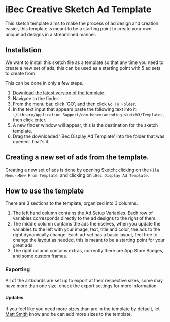 # iBec Creative Sketch Ad Template

This sketch template aims to make the process of ad design and creation easier, this template is meant to be a starting point to create your own unique ad designs in a streamlined manner.

## Installation

We want to install this sketch file as a template so that any time you need to create a new set of ads, this can be used as a starting point with 5 ad sets to create from.

This can be done in only a few steps.

1. [Download the latest version of the template]().
2. Navigate to the finder.
3. From the menu bar, click 'GO', and then click `Go To Folder`.
4. In the text input that appears paste the following text into it: `~/Library/Application Support/com.bohemiancoding.sketch3/Templates`, then click enter.
5. A new finder window will appear, this is the destination for the sketch template.
6. Drag the downloaded 'iBec Display Ad Template' into the folder that was opened. That's it.

## Creating a new set of ads from the template.

Creating a new set of ads is done by opening Sketch; clicking on the `File Menu->New From Template`, and clicking on `iBec Display Ad Template`.

## How to use the template

There are 3 sections to the template, organized into 3 columns.

1. The left hand column contains the Ad Setup Variables. Each row of variables corresponds directly to the ad designs to the right of them.
2. The middle column contains the ads themselves, when you update the variables to the left with your image, text, title and color, the ads to the right dynamically change. Each ad-set has a basic layout, feel free to change the layout as needed, this is meant to be a starting point for your great ads.
3. The right column contains extras, currently there are App Store Badges, and some custom frames.

### Exporting

All of the artboards are set up to export at their respective sizes, some may have more than one size, check the export settings for more information. 

#### Updates

If you feel like you need more sizes than are in the template by default, let [Matt Smith](mailto:matt@ibeccreative.com) know and he can add more sizes to the template.
